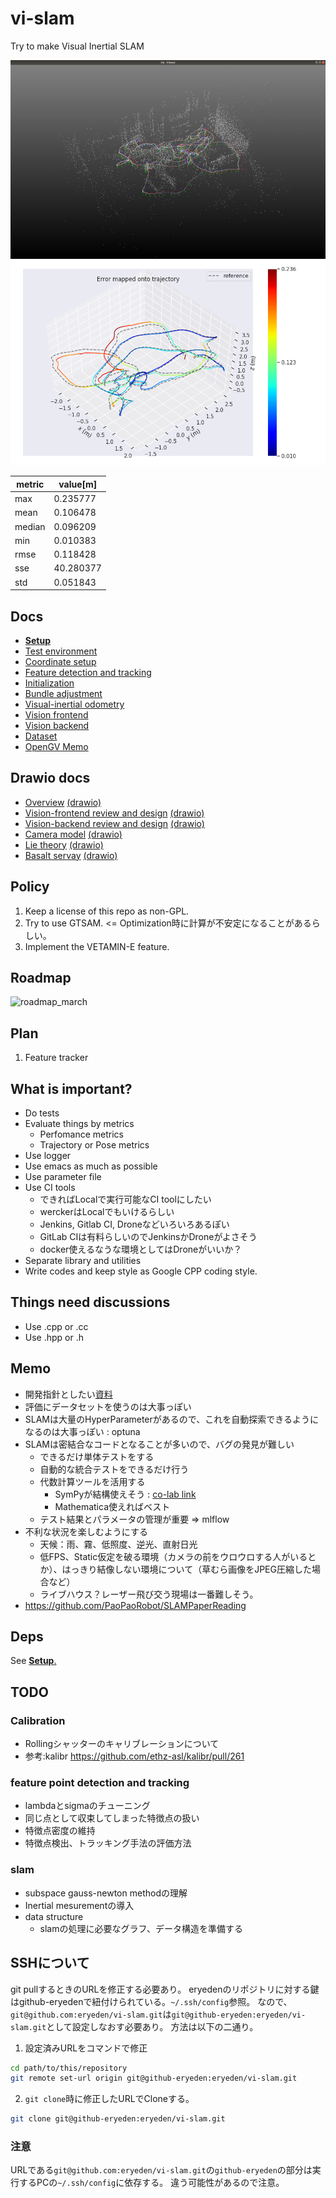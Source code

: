 # vi-slam
Try to make Visual Inertial SLAM

![v0.21](docs/figs/v0.21_2020-06-09_14-42-43_small.png)
![ate](docs/results/euroc_v1_01_20200610/v1_01_ate.png)

| metric | value[m] |
| --- | --- |
|max|0.235777|
|mean| 0.106478|
|median| 0.096209|
|min| 0.010383|
|rmse| 0.118428|
|sse| 40.280377|
|std| 0.051843|

## Docs
- [__Setup__](docs/setup.md)
- [Test environment](docs/about_test.md)
- [Coordinate setup](docs/coordinate_setup.md)
- [Feature detection and tracking](docs/feature_extructor.md)
- [Initialization](docs/initialization.md)
- [Bundle adjustment](docs/ba.md)
- [Visual-inertial odometry](docs/vi-slam.md)
- [Vision frontend](docs/vision-frontend.md)
- [Vision backend](docs/vision-backend.md)
- [Dataset](docs/dataset.md)
- [OpenGV Memo](docs/opengv_memo.md)


## Drawio docs
- [Overview](https://viewer.diagrams.net/?tags=%7B%7D&highlight=0000ff&edit=_blank&layers=1&nav=1&title=vislam.drawio#Uhttps%3A%2F%2Fraw.githubusercontent.com%2Feryeden%2Fvi-slam%2Fmaster%2Fdocs%2Fvislam.drawio) 
  [(drawio)](https://www.draw.io/#Heryeden%2Fvi-slam%2Fmaster%2Fdocs%2Fvislam.drawio)
- [Vision-frontend review and design](https://viewer.diagrams.net/?tags=%7B%7D&highlight=0000ff&edit=_blank&layers=1&nav=1&title=VSLAM-Fontend.drawio#Uhttps%3A%2F%2Fraw.githubusercontent.com%2Feryeden%2Fvi-slam%2Fmaster%2Fdocs%2FVSLAM-Fontend.drawio)  [(drawio)](https://app.diagrams.net/#Heryeden%2Fvi-slam%2Fmaster%2Fdocs%2FVSLAM-Fontend.drawio)
- [Vision-backend review and design](https://viewer.diagrams.net/?tags=%7B%7D&highlight=0000ff&edit=_blank&layers=1&nav=1&title=VisionBackend.drawio#Uhttps%3A%2F%2Fraw.githubusercontent.com%2Feryeden%2Fvi-slam%2Fmaster%2Fdocs%2Ffigs%2FVisionBackend.drawio)  [(drawio)](https://www.draw.io/#Heryeden%2Fvi-slam%2Fmaster%2Fdocs%2Ffigs%2FVisionBackend.drawio)
- [Camera model](https://viewer.diagrams.net/?tags=%7B%7D&highlight=0000ff&edit=_blank&layers=1&nav=1&title=CameraModel.drawio#Uhttps%3A%2F%2Fraw.githubusercontent.com%2Feryeden%2Fvi-slam%2Fmaster%2Fdocs%2Ffigs%2FCameraModel.drawio)  [(drawio)](https://www.draw.io/#Heryeden%2Fvi-slam%2Fmaster%2Fdocs%2Ffigs%2FCameraModel.drawio)
- [Lie theory](https://viewer.diagrams.net/?tags=%7B%7D&highlight=0000ff&edit=_blank&layers=1&nav=1&title=lie.drawio#Uhttps%3A%2F%2Fraw.githubusercontent.com%2Feryeden%2Fvi-slam%2Fmaster%2Fdocs%2Ffigs%2Flie.drawio) 
 [(drawio)](https://app.diagrams.net/#Heryeden%2Fvi-slam%2Fmaster%2Fdocs%2Ffigs%2Flie.drawio)
- [Basalt servay](https://viewer.diagrams.net/?tags=%7B%7D&highlight=0000ff&edit=_blank&layers=1&nav=1&title=basalt.drawio#Uhttps%3A%2F%2Fraw.githubusercontent.com%2Feryeden%2Fvi-slam%2Fmaster%2Fdocs%2Ffigs%2Fbasalt.drawio)  [(drawio)](https://www.draw.io/#Heryeden%2Fvi-slam%2Fmaster%2Fdocs%2Ffigs%2Fbasalt.drawio)

## Policy
1. Keep a license of this repo as non-GPL.
2. Try to use GTSAM. <= Optimization時に計算が不安定になることがあるらしい。
3. Implement the VETAMIN-E feature.

## Roadmap
![roadmap_march](docs/figs/vislam_development_roadmap.png)

## Plan
1. Feature tracker

## What is important?
- Do tests
- Evaluate things by metrics
  - Perfomance metrics
  - Trajectory or Pose metrics
- Use logger
- Use emacs as much as possible
- Use parameter file
- Use CI tools
    - できればLocalで実行可能なCI toolにしたい
    - werckerはLocalでもいけるらしい
    - Jenkins, Gitlab CI, Droneなどいろいろあるぽい
    - GitLab CIは有料らしいのでJenkinsかDroneがよさそう
    - docker使えるなうな環境としてはDroneがいいか？
- Separate library and utilities
- Write codes and keep style as Google CPP coding style.

## Things need discussions
- Use .cpp or .cc
- Use .hpp or .h

## Memo
- 開発指針としたい[資料](docs/problemsandsolutionsforslamdevelopment-191215161142.pdf)
- 評価にデータセットを使うのは大事っぽい
- SLAMは大量のHyperParameterがあるので、これを自動探索できるようになるのは大事っぽい : optuna
- SLAMは密結合なコードとなることが多いので、バグの発見が難しい
  - できるだけ単体テストをする
  - 自動的な統合テストをできるだけ行う
  - 代数計算ツールを活用する
    - SymPyが結構使えそう : [co-lab link](https://colab.research.google.com/drive/1wflhGRVzdlosxHsC63HX2WvXrCG-b8p0)
    - Mathematica使えればベスト
  - テスト結果とパラメータの管理が重要 => mlflow
- 不利な状況を楽しむようにする
  - 天候：雨、霧、低照度、逆光、直射日光
  - 低FPS、Static仮定を破る環境（カメラの前をウロウロする人がいるとか）、はっきり結像しない環境について（草むら画像をJPEG圧縮した場合など）
  - ライブハウス？レーザー飛び交う現場は一番難しそう。
- https://github.com/PaoPaoRobot/SLAMPaperReading


## Deps
See [__Setup__.](docs/setup.md)


## TODO
### Calibration
- Rollingシャッターのキャリブレーションについて
- 参考:kalibr https://github.com/ethz-asl/kalibr/pull/261
### feature point detection and tracking
- lambdaとsigmaのチューニング
- 同じ点として収束してしまった特徴点の扱い
- 特徴点密度の維持
- 特徴点検出、トラッキング手法の評価方法
### slam
- subspace gauss-newton methodの理解
- Inertial mesurementの導入
- data structure
  - slamの処理に必要なグラフ、データ構造を準備する

## SSHについて
git pullするときのURLを修正する必要あり。
eryedenのリポジトリに対する鍵はgithub-eryedenで紐付けられている。`~/.ssh/config`参照。
なので、`git@github.com:eryeden/vi-slam.git`は`git@github-eryeden:eryeden/vi-slam.git`として設定しなおす必要あり。
方法は以下の二通り。
1. 設定済みURLをコマンドで修正
``` bash
cd path/to/this/repository
git remote set-url origin git@github-eryeden:eryeden/vi-slam.git
```
2. `git clone`時に修正したURLでCloneする。
``` bash
git clone git@github-eryeden:eryeden/vi-slam.git
```

### 注意
URLである`git@github.com:eryeden/vi-slam.git`の`github-eryeden`の部分は実行するPCの`~/.ssh/config`に依存する。
違う可能性があるので注意。
